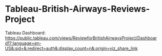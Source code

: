 # Tableau-British-Airways-Reviews-Project
Tableau Dashboard: https://public.tableau.com/views/ReviewforBritishAirwaysProject/Dashboard1?:language=en-US&:sid=&:redirect=auth&:display_count=n&:origin=viz_share_link
